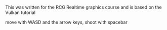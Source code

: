 This was written for the RCG Realtime graphics course and is based on the Vulkan tutorial

move with WASD and the arrow keys, shoot with spacebar
